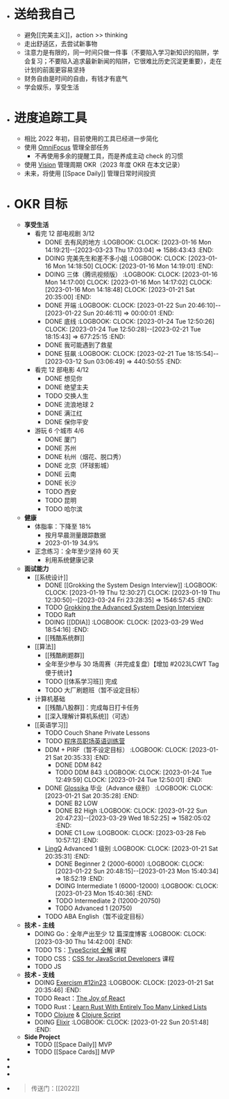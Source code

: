 - # 送给我自己
	- 避免[[完美主义]]，action >> thinking
	- 走出舒适区，去尝试新事物
	- 注意力是有限的，同一时间只做一件事（不要陷入学习新知识的陷阱，学会复习；不要陷入追求最新新闻的陷阱，它很难比历史沉淀更重要），走在计划的前面更容易坚持
	- 财务自由是时间的自由，有钱才有底气
	- 学会娱乐，享受生活
- # 进度追踪工具
	- 相比 2022 年初，目前使用的工具已经进一步简化
	- 使用 [OmniFocus](https://www.omnigroup.com/omnifocus/) 管理全部任务
		- 不再使用多余的提醒工具，而是养成主动 check 的习惯
	- 使用 [Vision](https://okr.vision/) 管理周期 OKR（2023 年度 OKR 在本文记录）
	- 未来，将使用 [[Space Daily]] 管理日常时间投资
- # OKR 目标
	- **享受生活**
		- 看完 12 部电视剧 3/12
			- DONE 去有风的地方
			  :LOGBOOK:
			  CLOCK: [2023-01-16 Mon 14:19:21]--[2023-03-23 Thu 17:03:04] =>  1586:43:43
			  :END:
			- DOING 完美先生和差不多小姐
			  :LOGBOOK:
			  CLOCK: [2023-01-16 Mon 14:18:50]
			  CLOCK: [2023-01-16 Mon 14:19:01]
			  :END:
			- DOING 三体（腾讯视频版）
			  :LOGBOOK:
			  CLOCK: [2023-01-16 Mon 14:17:00]
			  CLOCK: [2023-01-16 Mon 14:17:02]
			  CLOCK: [2023-01-16 Mon 14:18:48]
			  CLOCK: [2023-01-21 Sat 20:35:00]
			  :END:
			- DONE 开端
			  :LOGBOOK:
			  CLOCK: [2023-01-22 Sun 20:46:10]--[2023-01-22 Sun 20:46:11] =>  00:00:01
			  :END:
			- DONE 底线
			  :LOGBOOK:
			  CLOCK: [2023-01-24 Tue 12:50:26]
			  CLOCK: [2023-01-24 Tue 12:50:28]--[2023-02-21 Tue 18:15:43] =>  677:25:15
			  :END:
			- DONE 我可能遇到了救星
			- DONE 狂飙
			  :LOGBOOK:
			  CLOCK: [2023-02-21 Tue 18:15:54]--[2023-03-12 Sun 03:06:49] =>  440:50:55
			  :END:
		- 看完 12 部电影 4/12
			- DONE 想见你
			- DONE 绝望主夫
			- TODO 交换人生
			- DONE 流浪地球 2
			- DONE 满江红
			- DONE 保你平安
		- 游玩 6 个城市 4/6
			- DONE 厦门
			- DONE 苏州
			- DONE 杭州（烟花、脱口秀）
			- DONE 北京（环球影城）
			- DONE 云南
			- DONE 长沙
			- TODO 西安
			- TODO 昆明
			- TODO 哈尔滨
	- **健康**
		- 体脂率：下降至 18%
			- 按月早晨测量跟踪数据
			- 2023-01-19 34.9%
		- 正念练习：全年至少坚持 60 天
			- 利用系统健康记录
	- **面试能力**
		- [[系统设计]]
			- DONE [[Grokking the System Design Interview]]
			  :LOGBOOK:
			  CLOCK: [2023-01-19 Thu 12:30:27]
			  CLOCK: [2023-01-19 Thu 12:30:50]--[2023-03-24 Fri 23:28:35] =>  1546:57:45
			  :END:
			- TODO [Grokking the Advanced System Design Interview](https://designgurus.org/course/grokking-the-advanced-system-design-interview)
			- TODO Raft
			- DOING [[DDIA]]
			  :LOGBOOK:
			  CLOCK: [2023-03-29 Wed 18:54:16]
			  :END:
			- [[残酷系统群]]
		- [[算法]]
			- [[残酷刷题群]]
			- 全年至少参与 30 场周赛（并完成复盘）【增加  #2023LCWT Tag 便于统计】
			- TODO [[体系学习班]] 完成
			- TODO 大厂刷题班（暂不设定目标）
		- 计算机基础
			- [[残酷八股群]]：完成每日打卡任务
			- [[深入理解计算机系统]]（可选）
		- [[英语学习]]
			- TODO Couch Shane Private Lessons
			- TODO [程序员职场英语训练营](https://xiedaimala.com/courses/61051c91-47bf-4585-8521-1dbe4f1414ed)
			- DDM + PIRF（暂不设定目标）
			  :LOGBOOK:
			  CLOCK: [2023-01-21 Sat 20:35:33]
			  :END:
				- DONE DDM 842
				- TODO DDM 843
				  :LOGBOOK:
				  CLOCK: [2023-01-24 Tue 12:49:59]
				  CLOCK: [2023-01-24 Tue 12:50:01]
				  :END:
			- DONE [Glossika](https://ai.glossika.com/) 毕业（Advance 级别）
			  :LOGBOOK:
			  CLOCK: [2023-01-21 Sat 20:35:28]
			  :END:
				- DONE B2 LOW
				- DONE B2 High
				  :LOGBOOK:
				  CLOCK: [2023-01-22 Sun 20:47:23]--[2023-03-29 Wed 18:52:25] =>  1582:05:02
				  :END:
				- DONE C1 Low
				  :LOGBOOK:
				  CLOCK: [2023-03-28 Feb 10:57:12]
				  :END:
			- [LingQ](https://www.lingq.com/en/) Advanced 1 级别
			  :LOGBOOK:
			  CLOCK: [2023-01-21 Sat 20:35:31]
			  :END:
				- DONE Beginner 2 (2000-6000)
				  :LOGBOOK:
				  CLOCK: [2023-01-22 Sun 20:48:15]--[2023-01-23 Mon 15:40:34] =>  18:52:19
				  :END:
				- DOING Intermediate 1 (6000-12000)
				  :LOGBOOK:
				  CLOCK: [2023-01-23 Mon 15:40:36]
				  :END:
				- TODO Intermediate 2 (12000-20750)
				- TODO Advanced 1 (20750)
			- TODO ABA English（暂不设定目标）
	- **技术 - 主线**
		- DOING Go：全年产出至少 12 篇深度博客
		  :LOGBOOK:
		  CLOCK: [2023-03-30 Thu 14:42:00]
		  :END:
		- TODO TS：[TypeScript 全解](https://xiedaimala.com/courses/70264e2d-5a7b-4adc-b80c-aeb39d12dfb4) 课程
		- TODO CSS：[CSS for JavaScript Developers](https://courses.joshwcomeau.com/css-for-js) 课程
		- TODO JS
	- **技术 - 支线**
		- DOING [Exercism #12in23](https://exercism.org/challenges/12in23)
		  :LOGBOOK:
		  CLOCK: [2023-01-21 Sat 20:35:46]
		  :END:
		- TODO React：[The Joy of React](https://courses.joshwcomeau.com/joy-of-react)
		- TODO Rust：[Learn Rust With Entirely Too Many Linked Lists](https://rust-unofficial.github.io/too-many-lists/index.html#learn-rust-with-entirely-too-many-linked-lists)
		- TODO [Clojure](https://exercism.org/tracks/clojure) & [Clojure Script](https://exercism.org/tracks/clojurescript)
		- DOING [Elixir](https://exercism.org/tracks/elixir)
		  :LOGBOOK:
		  CLOCK: [2023-01-22 Sun 20:51:48]
		  :END:
	- **Side Project**
		- TODO [[Space Daily]] MVP
		- TODO [[Space Cards]] MVP
-
-
-
- > 传送门：[[2022]]